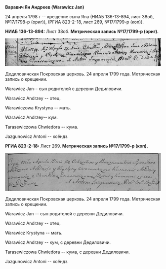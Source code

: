 **Варавич Ян Андреев (Warawicz Jan)**

24 апреля 1798 г -- крещение сына Яна (НИАБ 136-13-894, лист 38об,
№17/1798-р (ориг)), (РГИА 823-2-18, лист 269, №17/1799-р (коп)).

**НИАБ 136-13-894:** Лист 38об. **Метрическая запись №17/1799-р
(ориг).**

![](./media/7b961ddd27f66738a8e3a8536fea86ba992cc466.png)

Дедиловичская Покровская церковь. 24 апреля 1799 года. Метрическая
запись о крещении.

Warawicz Jan-- сын родителей с деревни Дедиловичи.

Warawicz Andrzey -- отец.

Warawiczowa Krystyna -- мать.

Warawicz Andrzey-- кум.

Tarasewiczowa Chwiedora -- кума.

Jazgunowicz Antoni -- ксёндз.

**РГИА 823-2-18:** Лист 269. **Метрическая запись №17/1799-р (коп).**

![](./media/8e8d531fc513134e79f548baab171aa574bb95ea.png)

Дедиловичская Покровская церковь. 24 апреля 1799 года. Метрическая
запись о крещении.

Warawicz Jan -- сын родителей с деревни Дедиловичи.

Warawicz Andrzey -- отец.

Warawicz Krystyna -- мать.

Warawicz Andrzey -- кум, с деревни Дедиловичи.

Tarasewiczowa Chwiedora -- кума, с деревни Дедиловичи.

Jazgunowicz Antoni -- ксёндз.
